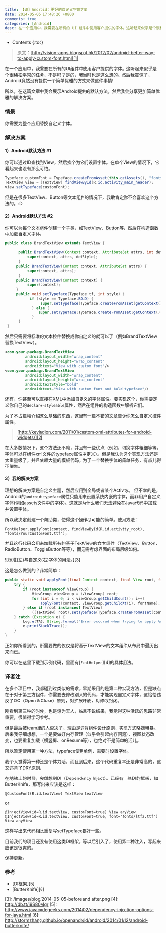 ```yaml
---
title: 【译】Android：更好的自定义字体方案
date: 2014-05-05 17:48:26 +0800
comments: true
categories: [Android]
desc: 在一个应用中，我需要在所有的 UI 组件中使用客户提供的字体。这听起来似乎是个很稀松平常的任务，不是吗？是的，我当时也是这么想的。然后我震惊了， Android 竟然没有提供一个简单优雅的方式来做这件事情! 所以，在这篇文章中我会展示Android提供的默认方法，然后我会分享更加简单优雅的解决方案。
---
```


* Contents
{:toc}

> 原文：[http://vision-apps.blogspot.hk/2012/02/android-better-way-to-apply-custom-font.html][1]

在一个应用中，我需要在所有的UI组件中使用客户提供的字体。这听起来似乎是个很稀松平常的任务，不是吗？是的，我当时也是这么想的。然后我震惊了，Android竟然没有提供一个简单优雅的方式来做这件事情!

所以，在这篇文章中我会展示Android提供的默认方法，然后我会分享更加简单优雅的解决方案。

### 情景

你需要为整个应用替换自定义字体。

### 解决方案

#### 1）Android默认方法 #1

你可以通过ID查找到View，然后挨个为它们设置字体。在单个View的情况下，它看起来也没有那么可怕。

```java
Typeface customFont = Typeface.createFromAsset(this.getAssets(), "fonts/YourCustomFont.ttf");
TextView view = (TextView) findViewById(R.id.activity_main_header);
view.setTypeface(customFont);
```

但是在很多TextView、Button等文本组件的情况下，我敢肯定你不会喜欢这个方法的。:D

#### 2）Android默认方法 #2

你可以为每个文本组件创建一个子类，如TextView、Button等，然后在构造函数中加载自定义字体。

```java
public class BrandTextView extends TextView {

      public BrandTextView(Context context, AttributeSet attrs, int defStyle) {
          super(context, attrs, defStyle);
      }
     public BrandTextView(Context context, AttributeSet attrs) {
          super(context, attrs);
      }
     public BrandTextView(Context context) {
          super(context);
     }
     public void setTypeface(Typeface tf, int style) {
           if (style == Typeface.BOLD) {
                super.setTypeface(Typeface.createFromAsset(getContext().getAssets(), "fonts/YourCustomFont_Bold.ttf"));
            } else {
               super.setTypeface(Typeface.createFromAsset(getContext().getAssets(), "fonts/YourCustomFont.ttf"));
            }
      }
 }
```

然后只需要将标准的文本控件替换成你自定义的就可以了（例如BrandTextView替换TextView）。

```xml
<com.your.package.BrandTextView
         android:layout_width="wrap_content"
         android:layout_height="wrap_content"
         android:text="View with custom font"/>
<com.your.package.BrandTextView
         android:layout_width="wrap_content"
         android:layout_height="wrap_content"
         android:textStyle="bold"
         android:text="View with custom font and bold typeface"/>
```

还有，你甚至可以直接在XML中添加自定义的字体属性。要实现这个，你需要定义你自己的```declare-styleable```属性，然后在组件的构造函数中解析它们。

为了不占篇幅介绍这么基础的东西，这里有一篇不错的文章告诉你怎么自定义控件属性。

> [http://kevindion.com/2011/01/custom-xml-attributes-for-android-widgets/][2]

在大多数情况下，这个方法还不赖，并且有一些优点（例如，切换字体粗细等等，字体可以在组件xml文件的typeface属性中定义）。但是我认为这个实现方法还是太重量级了，并且依赖大量的模板代码，为了一个替换字体的简单任务，有点儿得不偿失。

#### 3）我的解决方案

理想的解决方案是自定义主题，然后应用到全局或者某个Activity。
但不幸的是，Android的```android:typeface```属性只能用来设置系统内嵌的字体，而非用户自定义字体(例如assets文件中的字体)。这就是为什么我们无法避免在Java代码中加载并设置字体。

所以我决定创建一个帮助类，使得这个操作尽可能的简单。使用方法：

```
FontHelper.applyFont(context, findViewById(R.id.activity_root), "fonts/YourCustomFont.ttf");
```

并且这行代码会用来加载所有的基于TextView的文本组件（TextView、Button、RadioButton、ToggleButton等等），而无需考虑界面的布局层级如何。


![标准(左)与自定义(右)字体的用法。][3]

这是怎么做到的？非常简单：

```java
public static void applyFont(final Context context, final View root, final String fontName) {
    try {
        if (root instanceof ViewGroup) {
            ViewGroup viewGroup = (ViewGroup) root;
            for (int i = 0; i < viewGroup.getChildCount(); i++)
                applyFont(context, viewGroup.getChildAt(i), fontName);
        } else if (root instanceof TextView)
            ((TextView) root).setTypeface(Typeface.createFromAsset(context.getAssets(), fontName));
    } catch (Exception e) {
        Log.e(TAG, String.format("Error occured when trying to apply %s font for %s view", fontName, root));
        e.printStackTrace();
    }
}
```

正如你所看到的，所需要做的仅仅是将基于TextView的文本组件从布局中遍历出来而已。

你可以在这里下载到示例代码，里面有[```FontHelper```][4]的具体用法。

### 译者注

在多个项目中，我都碰到过类似的需求，早期采用的是第二种实现方法，但是缺点在于对于第三方组件，你需要去修改别人的代码，才能实现自定义字体，这恰恰违反了OC（Open & Close）原则，对扩展开放，对修改封闭。

刚看到第三种的时候，也是惊为天人，姑且不说结果，我觉得这种活跃的思路非常重要，很值得学习参考。

但是最后被team里的人否决了，理由是违背组件设计原则，实现方式略嫌粗暴。后来我仔细想想，一个是要做好内存管理（似乎会引起内存问题），视图状态改变，也要重复加载（横竖屏、onResume等），也绝对不是简单的活儿。

所以暂定使用第一种方法，typeface使用单例，需要时设置字体。

我个人觉得第一种还是个体力活，而且到后来，这个代码重复率还是非常高的，这又违背了DRY原则。

在地铁上的时候，突然想到DI（Dependency Inject）。已经有一些DI的框架，如ButterKnife，那写出来应该是这样：

```
@CustomFont(R.id.textView) TextView textView
```
or

```
@InjectView(id=R.id.textView, customFont=true) View anyView
@InjectView(id=R.id.textView, customFont=true, font="fonts/ltfz.ttf") View anyView
```
这样写出来代码相比重复写setTypeface要好一些。

目前我们的项目还没有使用这类DI框架，等以后引入了，使用第二种注入，写起来应该是很爽的。

保持更新。
 
### 参考

- [DI框架][5]
- [ButterKnife][6]

[1]: http://vision-apps.blogspot.hk/2012/02/android-better-way-to-apply-custom-font.html
[2]: http://kevindion.com/2011/01/custom-xml-attributes-for-android-widgets/
[3]: /images/blog/2014-05-05-before and after.png
[4]: http://db.tt/i9S80Mgr
[5]: http://www.javacodegeeks.com/2014/02/dependency-injection-options-for-java.html
[6]: http://stormzhang.github.io/openandroid/android/2014/01/12/android-butterknife/